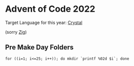 # Advent of Code 2022

Target Language for this year: [Crystal](https://crystal-lang.org/) 

(sorry [Zig](https://ziglang.org/learn/getting-started/))

## Pre Make Day Folders

```shell
for ((i=1; i<=25; i++)); do mkdir `printf %02d $i`; done
```
